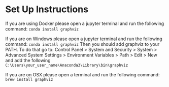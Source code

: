 # Set Up Instructions

If you are using Docker please open a jupyter terminal and run the following command:
	`conda install graphviz`

If you are on Windows please open a jupyter terminal and run the following command:
	`conda install graphviz`
Then you should add graphviz to your PATH. To do that go to: 
Control Panel > System and Security > System > Advanced System Settings > 
Environment Variables > Path > Edit > New 
and add the following
	`C:\Users\your_user_name\Anaconda3\Library\bin\graphviz`

If you are on OSX please open a terminal and run the following command:
	`brew install graphviz`
